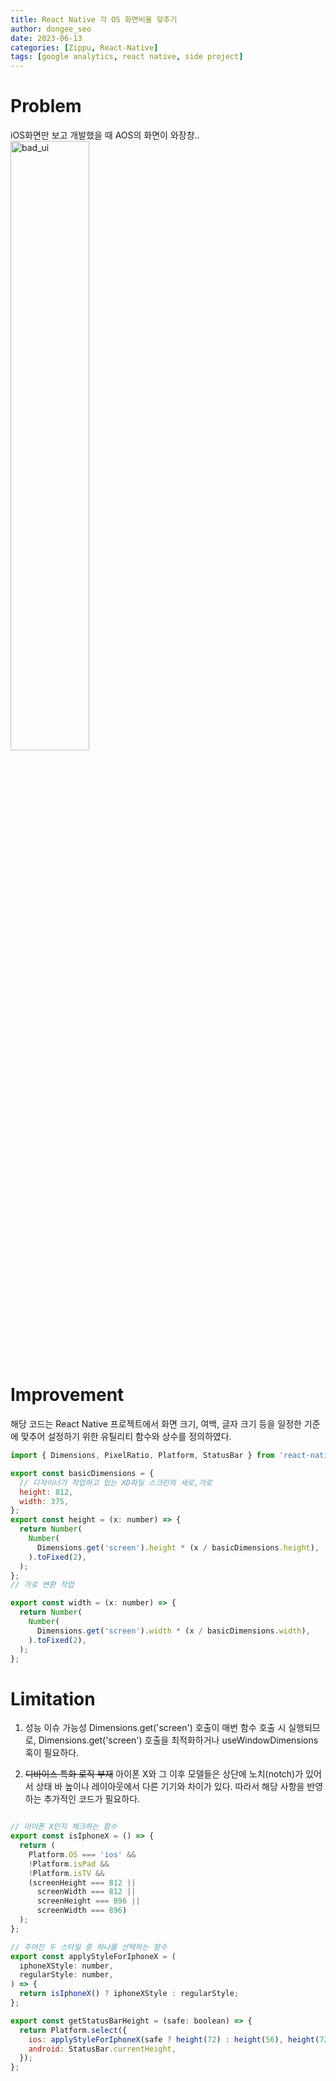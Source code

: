 ```yaml
---
title: React Native 각 OS 화면비율 맞추기
author: dongee_seo
date: 2023-06-13
categories: [Zippu, React-Native]
tags: [google analytics, react native, side project]
---
```


# Problem

iOS화면만 보고 개발했을 때 AOS의 화면이 와장창..
<image src="https://velog.velcdn.com/images/seod0209/post/95b77fb0-e5ad-435d-b8e2-930250c11441/image.png" width="50%" height="auto" alt="bad_ui"/>


# Improvement
해당 코드는 React Native 프로젝트에서 화면 크기, 여백, 글자 크기 등을 일정한 기준에 맞추어 설정하기 위한 유틸리티 함수와 상수를 정의하였다.
```jsx
import { Dimensions, PixelRatio, Platform, StatusBar } from 'react-native';

export const basicDimensions = {
  // 디자이너가 작업하고 있는 XD파일 스크린의 세로,가로
  height: 812,
  width: 375,
};
export const height = (x: number) => {
  return Number(
    Number(
      Dimensions.get('screen').height * (x / basicDimensions.height),
    ).toFixed(2),
  );
};
// 가로 변환 작업

export const width = (x: number) => {
  return Number(
    Number(
      Dimensions.get('screen').width * (x / basicDimensions.width),
    ).toFixed(2),
  );
};

```

# Limitation
1. 성능 이슈 가능성
 Dimensions.get('screen') 호출이 매번 함수 호출 시 실행되므로, Dimensions.get('screen') 호출을 최적화하거나 useWindowDimensions 훅이 필요하다.

2. ~~디바이스 특화 로직 부재~~
 아이폰 X와 그 이후 모델들은 상단에 노치(notch)가 있어서 상태 바 높이나 레이아웃에서 다른 기기와 차이가 있다. 따라서 해당 사항을 반영하는 추가적인 코드가 필요하다.

```jsx

// 아이폰 X인지 체크하는 함수
export const isIphoneX = () => {
  return (
    Platform.OS === 'ios' &&
    !Platform.isPad &&
    !Platform.isTV &&
    (screenHeight === 812 ||
      screenWidth === 812 ||
      screenHeight === 896 ||
      screenWidth === 896)
  );
};

// 주어진 두 스타일 중 하나를 선택하는 함수
export const applyStyleForIphoneX = (
  iphoneXStyle: number,
  regularStyle: number,
) => {
  return isIphoneX() ? iphoneXStyle : regularStyle;
};

export const getStatusBarHeight = (safe: boolean) => {
  return Platform.select({
    ios: applyStyleForIphoneX(safe ? height(72) : height(56), height(72)),
    android: StatusBar.currentHeight,
  });
};
```
